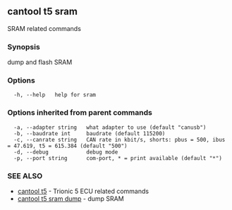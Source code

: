 ## cantool t5 sram

SRAM related commands

### Synopsis

dump and flash SRAM

### Options

```
  -h, --help   help for sram
```

### Options inherited from parent commands

```
  -a, --adapter string   what adapter to use (default "canusb")
  -b, --baudrate int     baudrate (default 115200)
  -c, --canrate string   CAN rate in kbit/s, shorts: pbus = 500, ibus = 47.619, t5 = 615.384 (default "500")
  -d, --debug            debug mode
  -p, --port string      com-port, * = print available (default "*")
```

### SEE ALSO

* [cantool t5](cantool_t5.md)	 - Trionic 5 ECU related commands
* [cantool t5 sram dump](cantool_t5_sram_dump.md)	 - dump SRAM

